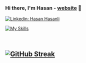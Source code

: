 ### Hi there, I'm Hasan - [website] 👋
[![Linkedin: Hasan Hasanli](https://img.shields.io/badge/-HasanHasanli-gray?style=flat-square&logo=Linkedin&logoColor=white&link=https://https://www.linkedin.com/in/hasanli-hasan/)](https://www.linkedin.com/in/hasanli-hasan/)
<br />

 [![My Skills](https://skillicons.dev/icons?i=html,css,js,bootstrap,tailwind,react,redux,jquery,php,laravel,cs,dotnet,docker,mongodb,mysql,postgres,firebase,github,netlify,visualstudio,vscode&perline=7)](https://skillicons.dev)
 
 <br />
 
 [![GitHub Streak](https://streak-stats.demolab.com/?user=hasanhasanli0&theme=dark)](https://git.io/streak-stats)
---

[website]: https://hasanli.info
[linkedin]: https://www.linkedin.com/in/hasanli-hasan
[github]: https://github.com/hasanlee
